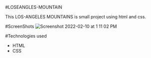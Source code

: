 #LOSEANGLES-MOUNTAIN

This LOS-ANGELES MOUNTAINS is small project using html and css.

#ScreenShots
![Screenshot 2022-02-10 at 1 11 02 PM](https://user-images.githubusercontent.com/97092725/153361593-df748fed-887c-47fe-bffa-0128897bff32.png)

#Technologies used
* HTML
* CSS

